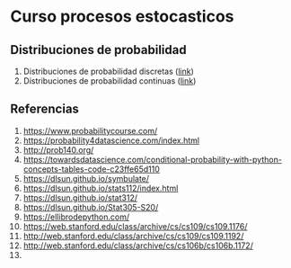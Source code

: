 # Curso procesos estocasticos

## Distribuciones de probabilidad

1. Distribuciones de probabilidad discretas ([link](variables_aleatorias_discretas/README.md))
2. Distribuciones de probabilidad continuas ([link](variables_aleatorias_continuas/README.md))


## Referencias

1. https://www.probabilitycourse.com/
2. https://probability4datascience.com/index.html
3. http://prob140.org/
4. https://towardsdatascience.com/conditional-probability-with-python-concepts-tables-code-c23ffe65d110
5. https://dlsun.github.io/symbulate/
6. https://dlsun.github.io/stats112/index.html
7. https://dlsun.github.io/stat312/
8. https://dlsun.github.io/Stat305-S20/
9. https://ellibrodepython.com/
10. https://web.stanford.edu/class/archive/cs/cs109/cs109.1176/
11. http://web.stanford.edu/class/archive/cs/cs109/cs109.1192/
12. http://web.stanford.edu/class/archive/cs/cs106b/cs106b.1172/
13. 
